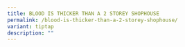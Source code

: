 ```yaml
---
title: BLOOD IS THICKER THAN A 2 STOREY SHOPHOUSE
permalink: /blood-is-thicker-than-a-2-storey-shophouse/
variant: tiptap
description: ""
---
```

